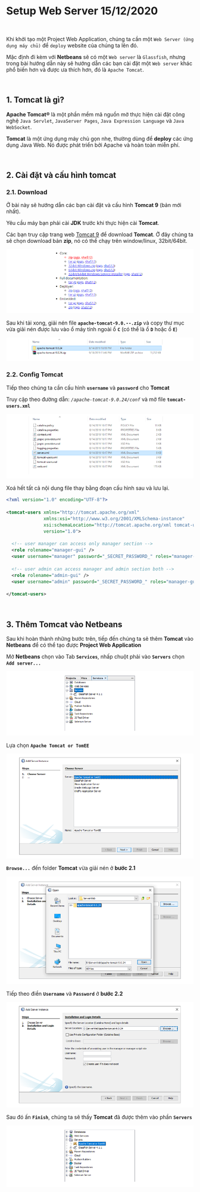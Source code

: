 # Setup Web Server 15/12/2020

<br />

Khi khởi tạo một Project Web Application, chúng ta cần một `Web Server (ứng dụng máy chủ)` để `deploy` website của chúng ta lên đó.  

Mặc định đi kèm với **Netbeans** sẽ có một `Web server` là `Glassfish`, nhưng trong bài hướng dẫn này sẽ hướng dẫn các bạn cài đặt một `Web server` khác phổ biến hơn và được ưa thích hơn, đó là `Apache Tomcat`.

<br />

## 1. Tomcat là gì?
**Apache Tomcat®** là một phần mềm mã nguồn mở thực hiện cài đặt công nghệ `Java Servlet`, `JavaServer Pages`, `Java Expression Language` và `Java WebSocket`.

**Tomcat** là một ứng dụng máy chủ gọn nhẹ, thường dùng để **deploy** các ứng dụng Java Web. Nó được phát triển bởi Apache và hoàn toàn miễn phí.

<br />

## 2. Cài đặt và cấu hình tomcat

### 2.1. Download
Ở bài này sẽ hướng dẫn các bạn cài đặt và cấu hình **Tomcat 9** (bản mới nhất).

Yêu cầu máy bạn phải cài **JDK** trước khi thực hiện cài **Tomcat**.

Các bạn truy cập trang web [Tomcat 9](https://tomcat.apache.org/download-90.cgi) để download **Tomcat**. Ở đây chúng ta sẽ chọn download bản **zip**, nó có thể chạy trên window/linux, 32bit/64bit.

![](https://github.com/AnestAcademy/Course-Java-Web/blob/main/Images/Download_Tomcat.PNG)

Sau khi tải xong, giải nén file **`apache-tomcat-9.0.--.zip`** và copy thư mục vừa giải nén được lưu vào ổ máy tính ngoài ổ **`C`** (có thể là ổ **`D`** hoặc ổ **`E`**)

![](https://github.com/AnestAcademy/Course-Java-Web/blob/main/Images/Tomcat_Folder.PNG)


### 2.2. Config Tomcat
Tiếp theo chúng ta cần cấu hình **`username`** và **`password`** cho **Tomcat**

Truy cập theo đường dẫn: _`/apache-tomcat-9.0.24/conf`_ và mở file **`tomcat-users.xml`**

![](https://github.com/AnestAcademy/Course-Java-Web/blob/main/Images/Config_Tomcat.PNG)

Xoá hết tất cả nội dung file thay bằng đoạn cấu hình sau và lưu lại.
```xml
<?xml version="1.0" encoding="UTF-8"?>

<tomcat-users xmlns="http://tomcat.apache.org/xml"
              xmlns:xsi="http://www.w3.org/2001/XMLSchema-instance"
              xsi:schemaLocation="http://tomcat.apache.org/xml tomcat-users.xsd"
              version="1.0">

  <!-- user manager can access only manager section -->
  <role rolename="manager-gui" />
  <user username="manager" password="_SECRET_PASSWORD_" roles="manager-gui" />

  <!-- user admin can access manager and admin section both -->
  <role rolename="admin-gui" />
  <user username="admin" password="_SECRET_PASSWORD_" roles="manager-gui,admin-gui" />
  
</tomcat-users>
```

<br />

## 3. Thêm Tomcat vào Netbeans
Sau khi hoàn thành những bước trên, tiếp đến chúng ta sẽ thêm **Tomcat** vào **Netbeans** để có thể tạo được **Project Web Application**

Mở **Netbeans** chọn vào Tab **`Services`**, nhấp chuột phải vào **`Servers`** chọn **`Add server...`**

![](https://github.com/AnestAcademy/Course-Java-Web/blob/main/Images/Add_Tomcat.PNG)

Lựa chọn **`Apache Tomcat or TomEE`**

![](https://github.com/AnestAcademy/Course-Java-Web/blob/main/Images/Add_Server_Instance.PNG)

**`Browse...`** đến folder **Tomcat** vừa giải nén ở **bước 2.1**

![](https://github.com/AnestAcademy/Course-Java-Web/blob/main/Images/Add_Tomcat_Browse.PNG)

Tiếp theo điền **`Username`** và **`Password`** ở **bước 2.2**

![](https://github.com/AnestAcademy/Course-Java-Web/blob/main/Images/Add_Tomcat_Fill_Auth.PNG)

Sau đó ấn **`Finish`**, chúng ta sẽ thấy **Tomcat** đã được thêm vào phần **`Servers`**

![](https://github.com/AnestAcademy/Course-Java-Web/blob/main/Images/Add_Tomcat_Done.PNG)

